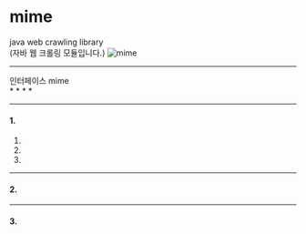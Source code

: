 # mime<br/>
java web crawling library<br/>
(자바 웹 크롤링 모듈입니다.)
![mime](https://s3.ap-northeast-2.amazonaws.com/mime-application/MIME.PNG)
<br/>

___
인터페이스 mime<br/>
* 
* 
* 
* 

___
#### 1. <br/>
 1. <br/>
 2. <br/>
 3. <br/>
 
___

#### 2. <br/>

___

#### 3. <br/>
